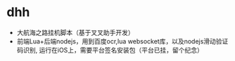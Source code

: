 # dhh
- 大航海之路挂机脚本（基于叉叉助手开发）
- 前端Lua+后端nodejs，用到百度ocr,lua websocket库，以及nodejs滑动验证码识别, 运行在iOS上，需要平台签名安装包（平台已挂，留个纪念）
